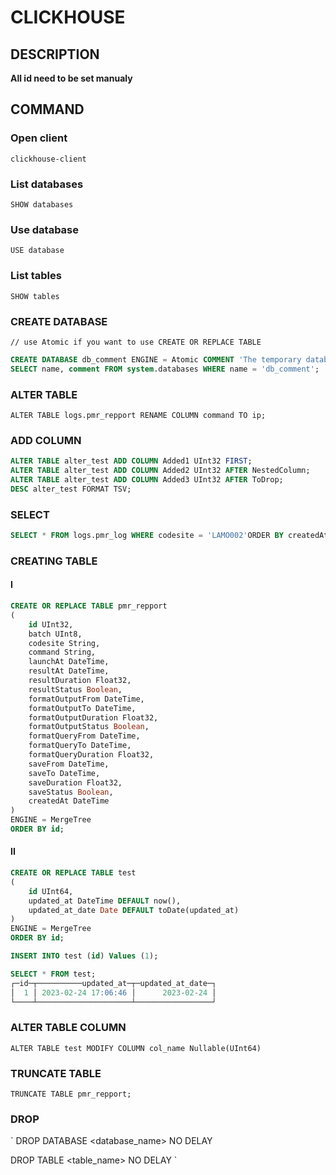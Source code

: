 # CLICKHOUSE

## DESCRIPTION
**All id need to be set manualy**

## COMMAND

### Open client
`clickhouse-client`

### List databases
`SHOW databases`

### Use database
`USE database`

### List tables
`SHOW tables`

### CREATE DATABASE
`
// use Atomic if you want to use CREATE OR REPLACE TABLE
`
```sql
CREATE DATABASE db_comment ENGINE = Atomic COMMENT 'The temporary database';
SELECT name, comment FROM system.databases WHERE name = 'db_comment';
```

### ALTER TABLE
`
ALTER TABLE logs.pmr_repport RENAME COLUMN command TO ip;
`
### ADD COLUMN
```sql
ALTER TABLE alter_test ADD COLUMN Added1 UInt32 FIRST;
ALTER TABLE alter_test ADD COLUMN Added2 UInt32 AFTER NestedColumn;
ALTER TABLE alter_test ADD COLUMN Added3 UInt32 AFTER ToDrop;
DESC alter_test FORMAT TSV;
```
### SELECT
```sql
SELECT * FROM logs.pmr_log WHERE codesite = 'LAMO002'ORDER BY createdAt DESC LIMIT 10 FORMAT JSON;
```

### CREATING TABLE

#### I
```sql
CREATE OR REPLACE TABLE pmr_repport
(
    id UInt32,
    batch UInt8,
    codesite String,
    command String,
    launchAt DateTime,
    resultAt DateTime,
    resultDuration Float32,
    resultStatus Boolean,
    formatOutputFrom DateTime,
    formatOutputTo DateTime,
    formatOutputDuration Float32,
    formatOutputStatus Boolean,
    formatQueryFrom DateTime,
    formatQueryTo DateTime,
    formatQueryDuration Float32,
    saveFrom DateTime,
    saveTo DateTime,
    saveDuration Float32,
    saveStatus Boolean,
    createdAt DateTime
)
ENGINE = MergeTree
ORDER BY id;
````
#### II
```sql
CREATE OR REPLACE TABLE test
(
    id UInt64,
    updated_at DateTime DEFAULT now(),
    updated_at_date Date DEFAULT toDate(updated_at)
)
ENGINE = MergeTree
ORDER BY id;

INSERT INTO test (id) Values (1);

SELECT * FROM test;
┌─id─┬──────────updated_at─┬─updated_at_date─┐
│  1 │ 2023-02-24 17:06:46 │      2023-02-24 │
└────┴─────────────────────┴─────────────────┘
```

### ALTER TABLE COLUMN
`
ALTER TABLE test MODIFY COLUMN col_name Nullable(UInt64)
`

### TRUNCATE TABLE
`
TRUNCATE TABLE pmr_repport;
`

### DROP
`
DROP DATABASE <database_name> NO DELAY

DROP TABLE <table_name> NO DELAY
`
